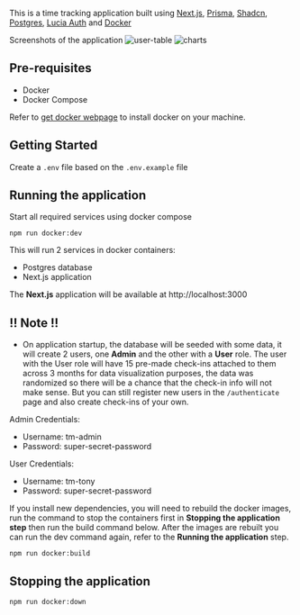 This is a time tracking application built using [Next.js](https://nextjs.org/), [Prisma](https://www.prisma.io/), [Shadcn](https://ui.shadcn.com/), [Postgres](https://www.postgresql.org/), [Lucia Auth](https://lucia-auth.com/) and [Docker](https://www.docker.com/)

Screenshots of the application
![user-table](https://github.com/user-attachments/assets/a19b0fb5-2664-4a13-af20-e66e5f912f0f)
![charts](https://github.com/user-attachments/assets/43bb63ee-c0a0-448a-bd62-d6b4cee196fd)


## Pre-requisites

- Docker
- Docker Compose

Refer to [get docker webpage](https://docs.docker.com/get-docker/) to install docker on your machine.

## Getting Started

Create a `.env` file based on the `.env.example` file

## Running the application

Start all required services using docker compose

```
npm run docker:dev
```

This will run 2 services in docker containers:

- Postgres database
- Next.js application

The **Next.js** application will be available at http://localhost:3000

## !! Note !!

- On application startup, the database will be seeded with some data, it will create 2 users, one **Admin** and the other with a **User** role. The user with the User role will have 15 pre-made check-ins attached to them across 3 months for data visualization purposes, the data was randomized so there will be a chance that the check-in info will not make sense.
  But you can still register new users in the `/authenticate` page and also create check-ins of your own.

Admin Credentials:

- Username: tm-admin
- Password: super-secret-password

User Credentials:

- Username: tm-tony
- Password: super-secret-password

If you install new dependencies, you will need to rebuild the docker images, run the command
to stop the containers first in **Stopping the application step** then run the build command below. After the images are rebuilt you can run the dev command again, refer to the **Running the application** step.

```
npm run docker:build
```

## Stopping the application

```
npm run docker:down
```
